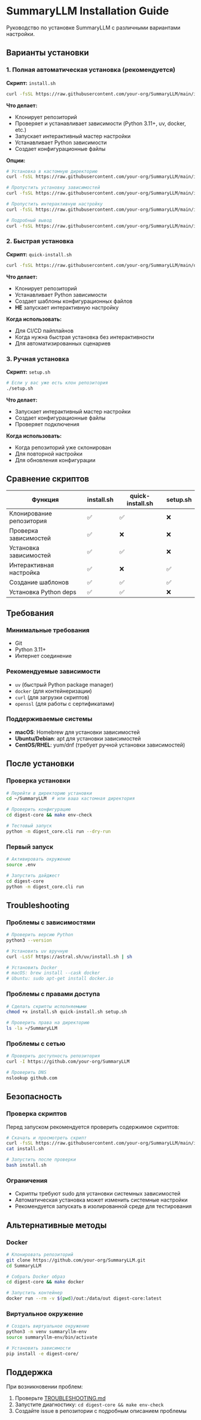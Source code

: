 # SummaryLLM Installation Guide

Руководство по установке SummaryLLM с различными вариантами настройки.

## Варианты установки

### 1. Полная автоматическая установка (рекомендуется)

**Скрипт:** `install.sh`

```bash
curl -fsSL https://raw.githubusercontent.com/your-org/SummaryLLM/main/install.sh | bash
```

**Что делает:**
- Клонирует репозиторий
- Проверяет и устанавливает зависимости (Python 3.11+, uv, docker, etc.)
- Запускает интерактивный мастер настройки
- Устанавливает Python зависимости
- Создает конфигурационные файлы

**Опции:**
```bash
# Установка в кастомную директорию
curl -fsSL https://raw.githubusercontent.com/your-org/SummaryLLM/main/install.sh | bash -s -- --install-dir /opt/summaryllm

# Пропустить установку зависимостей
curl -fsSL https://raw.githubusercontent.com/your-org/SummaryLLM/main/install.sh | bash -s -- --skip-deps

# Пропустить интерактивную настройку
curl -fsSL https://raw.githubusercontent.com/your-org/SummaryLLM/main/install.sh | bash -s -- --skip-setup

# Подробный вывод
curl -fsSL https://raw.githubusercontent.com/your-org/SummaryLLM/main/install.sh | bash -s -- --verbose
```

### 2. Быстрая установка

**Скрипт:** `quick-install.sh`

```bash
curl -fsSL https://raw.githubusercontent.com/your-org/SummaryLLM/main/quick-install.sh | bash
```

**Что делает:**
- Клонирует репозиторий
- Устанавливает Python зависимости
- Создает шаблоны конфигурационных файлов
- **НЕ** запускает интерактивную настройку

**Когда использовать:**
- Для CI/CD пайплайнов
- Когда нужна быстрая установка без интерактивности
- Для автоматизированных сценариев

### 3. Ручная установка

**Скрипт:** `setup.sh`

```bash
# Если у вас уже есть клон репозитория
./setup.sh
```

**Что делает:**
- Запускает интерактивный мастер настройки
- Создает конфигурационные файлы
- Проверяет подключения

**Когда использовать:**
- Когда репозиторий уже склонирован
- Для повторной настройки
- Для обновления конфигурации

## Сравнение скриптов

| Функция | install.sh | quick-install.sh | setup.sh |
|---------|------------|------------------|----------|
| Клонирование репозитория | ✅ | ✅ | ❌ |
| Проверка зависимостей | ✅ | ❌ | ❌ |
| Установка зависимостей | ✅ | ✅ | ❌ |
| Интерактивная настройка | ✅ | ❌ | ✅ |
| Создание шаблонов | ✅ | ✅ | ✅ |
| Установка Python deps | ✅ | ✅ | ❌ |

## Требования

### Минимальные требования
- Git
- Python 3.11+
- Интернет соединение

### Рекомендуемые зависимости
- `uv` (быстрый Python package manager)
- `docker` (для контейнеризации)
- `curl` (для загрузки скриптов)
- `openssl` (для работы с сертификатами)

### Поддерживаемые системы
- **macOS**: Homebrew для установки зависимостей
- **Ubuntu/Debian**: apt для установки зависимостей
- **CentOS/RHEL**: yum/dnf (требует ручной установки зависимостей)

## После установки

### Проверка установки

```bash
# Перейти в директорию установки
cd ~/SummaryLLM  # или ваша кастомная директория

# Проверить конфигурацию
cd digest-core && make env-check

# Тестовый запуск
python -m digest_core.cli run --dry-run
```

### Первый запуск

```bash
# Активировать окружение
source .env

# Запустить дайджест
cd digest-core
python -m digest_core.cli run
```

## Troubleshooting

### Проблемы с зависимостями

```bash
# Проверить версию Python
python3 --version

# Установить uv вручную
curl -LsSf https://astral.sh/uv/install.sh | sh

# Установить Docker
# macOS: brew install --cask docker
# Ubuntu: sudo apt-get install docker.io
```

### Проблемы с правами доступа

```bash
# Сделать скрипты исполняемыми
chmod +x install.sh quick-install.sh setup.sh

# Проверить права на директорию
ls -la ~/SummaryLLM
```

### Проблемы с сетью

```bash
# Проверить доступность репозитория
curl -I https://github.com/your-org/SummaryLLM

# Проверить DNS
nslookup github.com
```

## Безопасность

### Проверка скриптов

Перед запуском рекомендуется проверить содержимое скриптов:

```bash
# Скачать и просмотреть скрипт
curl -fsSL https://raw.githubusercontent.com/your-org/SummaryLLM/main/install.sh > install.sh
cat install.sh

# Запустить после проверки
bash install.sh
```

### Ограничения

- Скрипты требуют sudo для установки системных зависимостей
- Автоматическая установка может изменить системные настройки
- Рекомендуется запускать в изолированной среде для тестирования

## Альтернативные методы

### Docker

```bash
# Клонировать репозиторий
git clone https://github.com/your-org/SummaryLLM.git
cd SummaryLLM

# Собрать Docker образ
cd digest-core && make docker

# Запустить контейнер
docker run --rm -v $(pwd)/out:/data/out digest-core:latest
```

### Виртуальное окружение

```bash
# Создать виртуальное окружение
python3 -m venv summaryllm-env
source summaryllm-env/bin/activate

# Установить зависимости
pip install -e digest-core/
```

## Поддержка

При возникновении проблем:

1. Проверьте [TROUBLESHOOTING.md](digest-core/TROUBLESHOOTING.md)
2. Запустите диагностику: `cd digest-core && make env-check`
3. Создайте issue в репозитории с подробным описанием проблемы
